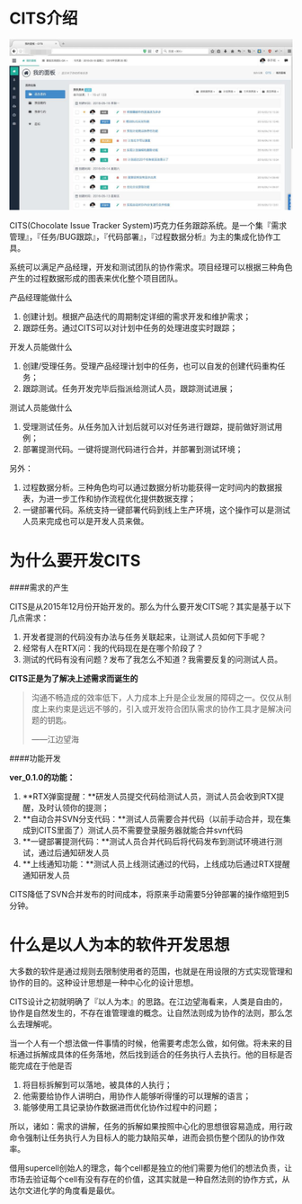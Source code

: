 # CITS介绍

![截图](./CITS.jpg)

CITS(Chocolate Issue Tracker System)巧克力任务跟踪系统。是一个集『需求管理』，『任务/BUG跟踪』，『代码部署』，『过程数据分析』为主的集成化协作工具。

系统可以满足产品经理，开发和测试团队的协作需求。项目经理可以根据三种角色产生的过程数据形成的图表来优化整个项目团队。

产品经理能做什么

1. 创建计划。根据产品迭代的周期制定详细的需求开发和维护需求；
2. 跟踪任务。通过CITS可以对计划中任务的处理进度实时跟踪；

开发人员能做什么

1. 创建/受理任务。受理产品经理计划中的任务，也可以自发的创建代码重构任务；
2. 跟踪测试。任务开发完毕后指派给测试人员，跟踪测试进展；

测试人员能做什么

1. 受理测试任务。从任务加入计划后就可以对任务进行跟踪，提前做好测试用例；
2. 部署提测代码。一键将提测代码进行合并，并部署到测试环境；

另外：

1. 过程数据分析。三种角色均可以通过数据分析功能获得一定时间内的数据报表，为进一步工作和协作流程优化提供数据支撑；
2. 一键部署代码。系统支持一键部署代码到线上生产环境，这个操作可以是测试人员来完成也可以是开发人员来做。

# 为什么要开发CITS

####需求的产生

CITS是从2015年12月份开始开发的。那么为什么要开发CITS呢？其实是基于以下几点需求：

1. 开发者提测的代码没有办法与任务关联起来，让测试人员如何下手呢？
2. 经常有人在RTX问：我的代码现在是在哪个阶段了？
3. 测试的代码有没有问题？发布了我怎么不知道？我需要反复的问测试人员。

**CITS正是为了解决上述需求而诞生的**

> 沟通不畅造成的效率低下，人力成本上升是企业发展的障碍之一。仅仅从制度上来约束是远远不够的，引入或开发符合团队需求的协作工具才是解决问题的钥匙。
> 
> ——江边望海

####功能开发

**ver_0.1.0的功能：**

1. **RTX弹窗提醒：**研发人员提交代码给测试人员，测试人员会收到RTX提醒，及时认领你的提测；
2. **自动合并SVN分支代码：**测试人员需要合并代码（以前手动合并，现在集成到CITS里面了）测试人员不需要登录服务器就能合并svn代码
3. **一键部署提测代码：**测试人员合并代码后将代码发布到测试环境进行测试，通过后通知研发人员
4. **上线通知功能：**测试人员上线测试通过的代码，上线成功后通过RTX提醒通知研发人员

CITS降低了SVN合并发布的时间成本，将原来手动需要5分钟部署的操作缩短到5分钟。

# 什么是以人为本的软件开发思想

大多数的软件是通过规则去限制使用者的范围，也就是在用设限的方式实现管理和协作的目的。这种设计思想是一种中心化的设计思想。

CITS设计之初就明确了『以人为本』的思路。在江边望海看来，人类是自由的，协作是自然发生的，不存在谁管理谁的概念。让自然法则成为协作的法则，那么怎么去理解呢。

当一个人有一个想法做一件事情的时候，他需要考虑怎么做，如何做。将未来的目标通过拆解成具体的任务落地，然后找到适合的任务执行人去执行。他的目标是否能完成在于他是否

1. 将目标拆解到可以落地，被具体的人执行；
2. 他需要给协作人讲明白，用协作人能够听得懂的可以理解的语言；
3. 能够使用工具记录协作数据进而优化协作过程中的问题；

所以，诸如：需求的讲解，任务的拆解如果按照中心化的思想很容易造成，用行政命令强制让任务执行人为目标人的能力缺陷买单，进而会损伤整个团队的协作效率。

借用supercell创始人的理念，每个cell都是独立的他们需要为他们的想法负责，让市场去验证每个cell有没有存在的价值，这其实就是一种自然法则的协作方式，从达尔文进化学的角度看是最优。




